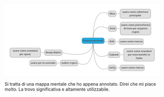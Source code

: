 ![finanze personali.png](https://raw.githubusercontent.com/cryptopalmbeach/cryptopalmbeach.github.io/refs/heads/main/_posts/finanze%20personali.png)

Si tratta di una mappa mentale che ho appena annotato. Direi che mi piace molto. La trovo significativa e altamente utilizzabile.
